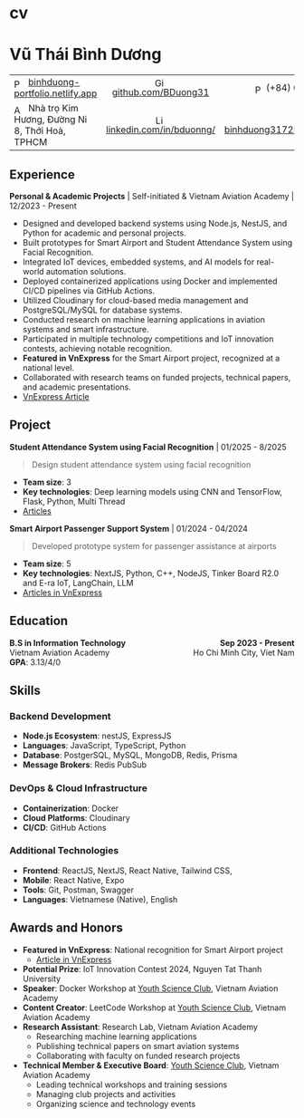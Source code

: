 # cv

# Vũ Thái Bình Dương 

|  | |  |
| :--- | :---: | ---: |
| <img src="https://img.icons8.com/color/48/000000/internet.png" alt="Portfolio" width="16px" style="vertical-align: middle; margin-right: 5px;"/>  [binhduong-portfolio.netlify.app](https://binhduong-portfolio.netlify.app/) | <img src="https://img.icons8.com/color/48/000000/github.png" alt="Github" width="16px" style="vertical-align: middle; margin-right: 5px;"/>  [github.com/BDuong31](https://github.com/BDuong31) | <img src="https://img.icons8.com/color/48/000000/phone.png" alt="Phone" width="16px" style="vertical-align: middle; margin-right: 5px;"/>  (+84) 0383635180 |
| <img src="https://img.icons8.com/color/48/000000/address.png" alt="Address" width="16px" style="vertical-align: middle; margin-right: 5px;"/>  Nhà trọ Kim Hương, Đường Ni 8, Thới Hoà, TPHCM | <img src="https://img.icons8.com/color/48/000000/link.png" alt="Link" width="16px" style="vertical-align: middle; margin-right: 5px;"/>  [linkedin.com/in/bduonng/](https://www.linkedin.com/in/bduonng/) | <img src="https://img.icons8.com/color/48/000000/gmail.png" alt="email" width="16px" style="vertical-align: middle; margin-right: 5px;"/>  [binhduong31725@gmail.com](mailto:binhduong31725@gmail.com) |

## Experience 

**Personal & Academic Projects** | Self-initiated & Vietnam Aviation Academy | 12/2023 - Present 
- Designed and developed backend systems using Node.js, NestJS, and Python for academic and personal projects.
- Built prototypes for Smart Airport and Student Attendance System using Facial Recognition.
- Integrated IoT devices, embedded systems, and AI models for real-world automation solutions.
- Deployed containerized applications using Docker and implemented CI/CD pipelines via GitHub Actions.
- Utilized Cloudinary for cloud-based media management and PostgreSQL/MySQL for database systems.
- Conducted research on machine learning applications in aviation systems and smart infrastructure.
- Participated in multiple technology competitions and IoT innovation contests, achieving notable recognition.
- **Featured in VnExpress** for the Smart Airport project, recognized at a national level.
- Collaborated with research teams on funded projects, technical papers, and academic presentations.
- [VnExpress Article](https://vnexpress.net/sinh-vien-lam-hop-thong-minh-chi-dan-hanh-khach-o-san-bay-4732578.html)

## Project

**Student Attendance System using Facial Recognition** | 01/2025 - 8/2025
> Design student attendance system using facial recognition

- **Team size**: 3
- **Key technologies**: Deep learning models using CNN and TensorFlow, Flask, Python, Multi Thread
- [Articles](https://fit.vaa.edu.vn/Public/Science/ViewPublicRe/Khoa_Cong_Nghe_Thong_Tin_Hoc_Vien_Hang_khong_Viet_Nam/lkJHTy@988.VAA)

**Smart Airport Passenger Support System** | 01/2024 - 04/2024
> Developed prototype system for passenger assistance at airports

- **Team size**: 5
- **Key technologies**: NextJS, Python, C++, NodeJS, Tinker Board R2.0 and E-ra IoT, LangChain, LLM
- [Articles in VnExpress](https://vnexpress.net/sinh-vien-lam-hop-thong-minh-chi-dan-hanh-khach-o-san-bay-4732578.html)

## Education

<div style="display: flex; justify-content: space-between; align-items: flex-start;">
  <div style="width: 49%;">
    <b>B.S in Information Technology</b>
    </br>
    Vietnam Aviation Academy
    </br>
    <b>GPA</b>: 3.13/4/0
  </div>
  <div style="width: 49%; text-align: right;">
      <b>Sep 2023 - Present</b>
      </br>
      Ho Chi Minh City, Viet Nam
  </div>
</div>

## Skills 

### **Backend Development** 
- **Node.js Ecosystem**: nestJS, ExpressJS 
- **Languages**: JavaScript, TypeScript, Python 
- **Database**: PostgerSQL, MySQL, MongoDB, Redis, Prisma 
- **Message Brokers**: Redis PubSub 

### **DevOps & Cloud Infrastructure** 
- **Containerization**: Docker
- **Cloud Platforms**: Cloudinary 
- **CI/CD**: GitHub Actions 
### **Additional Technologies** 
- **Frontend**: ReactJS, NextJS, React Native, Tailwind CSS, 
- **Mobile**: React Native, Expo 
- **Tools**: Git, Postman, Swagger 
- **Languages**: Vietnamese (Native), English 
## Awards and Honors 
- **Featured in VnExpress**: National recognition for Smart Airport project 
  - [Article in VnExpress](https://vnexpress.net/sinh-vien-lam-hop-thong-minh-chi-dan-hanh-khach-o-san-bay-4732578.html) 
- **Potential Prize**: IoT Innovation Contest 2024, Nguyen Tat Thanh University 
- **Speaker**: Docker Workshop at [Youth Science Club](https://youthscience.club), Vietnam Aviation Academy 
- **Content Creator**: LeetCode Workshop at [Youth Science Club](https://youthscience.club), Vietnam Aviation Academy 
- **Research Assistant**: Research Lab, Vietnam Aviation Academy 
  - Researching machine learning applications 
  - Publishing technical papers on smart aviation systems 
  - Collaborating with faculty on funded research projects 
- **Technical Member & Executive Board**: [Youth Science Club](https://youthscience.club), Vietnam Aviation Academy 
  - Leading technical workshops and training sessions 
  - Managing club projects and activities 
  - Organizing science and technology events
